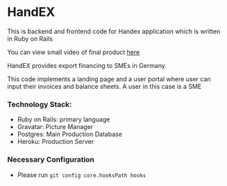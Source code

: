 # HandEX

This is backend and frontend code for Handex application which is written in Ruby on Rails

You can view small video of final product [here](https://youtu.be/M0e0Gy21RiE)


HandEX provides export financing to SMEs in Germany. 

This code implements a landing page and a user portal where user can input their invoices and balance sheets. A user in this case is a SME


### Technology Stack:

* Ruby on Rails: primary language
* Gravatar: Picture Manager
* Postgres: Main Production Database
* Heroku: Production Server

### Necessary Configuration
* Please run `git config core.hooksPath hooks`

